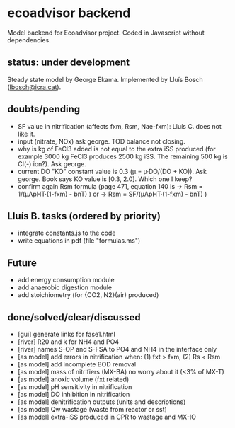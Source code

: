 # ecoadvisor backend
Model backend for Ecoadvisor project. Coded in Javascript without dependencies.

## status: under development
Steady state model by George Ekama.
Implemented by Lluís Bosch (lbosch@icra.cat).

## doubts/pending
- SF value in nitrification (affects fxm, Rsm, Nae-fxm): Lluís C. does not like it.
- input (nitrate, NOx) ask george. TOD balance not closing.
- why is kg of FeCl3 added is not equal to the extra iSS produced (for example 3000 kg FeCl3 produces 2500 kg iSS. The remaining 500 kg is Cl(-) ion?). Ask george.
- current DO "KO" constant value is 0.3 (µ = µ·DO/(DO + KO)). Ask george. Book says KO value is [0.3, 2.0]. Which one I keep?
- confirm again Rsm formula (page 471, equation 140 is -> Rsm =  1/(µApHT·(1-fxm) - bnT) )
                                                    or -> Rsm = SF/(µApHT·(1-fxm) - bnT) )

## Lluís B. tasks (ordered by priority)
- integrate constants.js to the code
- write equations in pdf (file "formulas.ms")

## Future
- add energy consumption module
- add anaerobic digestion module
- add stoichiometry (for {CO2, N2}(air) produced)

## done/solved/clear/discussed
- [gui] generate links for fase1.html
- [river] R20 and k for NH4 and PO4
- [river] names S-OP and S-FSA to PO4 and NH4 in the interface only
- [as model] add errors in nitrification when: (1) fxt > fxm, (2) Rs  < Rsm
- [as model] add incomplete BOD removal
- [as model] mass of nitrifiers (MX-BA) no worry about it (<3% of MX-T)
- [as model] anoxic volume (fxt related)
- [as model] pH sensitivity in nitrification
- [as model] DO inhibition in nitrification
- [as model] denitrification outputs (units and descriptions)
- [as model] Qw wastage (waste from reactor or sst)
- [as model] extra-iSS produced in CPR to wastage and MX-IO
